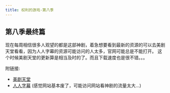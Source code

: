 ```yaml
---
title: 权利的游戏-第八季
---
```


## 第八季最终篇

现在每周相信很多人观望的都是这部神剧，着急想要看到最新的资源的可以去美剧天堂看看，因为人人字幕的资源可能访问的人太多，官网可能总是不能打开。
这个时候美剧天堂的更新算是相当及时的了。而且下载速度也是很不错。。。

附链接:
 - [美剧天堂](https://www.meijutt.com/content/meiju23621.html)
 - [人人字幕](http://www.yyets.com/) (感觉网站基本废了，可能访问网站看神剧的流量太大...)
